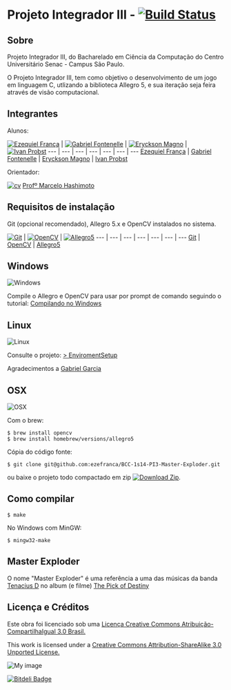 Projeto Integrador III - [![Build Status](https://travis-ci.org/ezefranca/BCC-1s14-PI3-Master-Exploder.png?branch=master)](https://travis-ci.org/ezefranca/BCC-1s14-PI3-Master-Exploder)
===

Sobre
---------------------
Projeto Integrador III, do Bacharelado em Ciência da Computação do Centro Universitário Senac - Campus São Paulo. 

O Projeto Integrador III, tem como objetivo o desenvolvimento de um jogo em linguagem C, utlizando a biblioteca Allegro 5, e sua iteração seja feira através de visão computacional.

Integrantes
---------------------
Alunos:

[![Ezequiel França](https://0.gravatar.com/avatar/3b4da2efb9fda1566a2907dd551fc907?d=https%3A%2F%2Fidenticons.github.com%2F3a716d3607e5bf63ee1c167fa81c8f5d.png&r=x&s=100)](https://github.com/ezefranca) | [![Gabriel Fontenelle](http://www.gravatar.com/avatar/.png)](https://github.com/OdnaropX) | [![Eryckson Magno](https://2.gravatar.com/avatar/0fd66c4aa854213fcd775f34c41d9414?d=https%3A%2F%2Fidenticons.github.com%2F7715c71e8dd7e36002865e63a975843a.png&r=x&s=100)](http://github.com/eryckson) | [![Ivan Probst](http://m.c.lnkd.licdn.com/mpr/pub/image-BuKiTUmt49Y4eE_bkOrrlmdwEApJipI8Xurfl0YnE-8JjUHdBuKfc8KtEGCxxkD60U3X/ivan-probst.jpg)](https://github.com/20ivan)
--- | --- | --- | --- | --- | --- | ---
[Ezequiel França](github.com/ezefranca) | [Gabriel Fontenelle](https://github.com/OdnaropX) | [Eryckson Magno](https://github.com/eryckson) | [Ivan Probst](https://github.com/20ivan)

Orientador:

[![cv](http://gediscursivos.files.wordpress.com/2012/12/lattes.png?w=869)](http://lattes.cnpq.br/5909154335340519)  [Profº Marcelo Hashimoto](https://www.github.com/mhsenac)


Requisitos de instalação
----------------------

Git (opcional recomendado), Allegro 5.x e OpenCV instalados no sistema.

[![Git](http://bin63.com/images/git_logo.png)](http://git-scm.com/) | [![OpenCV](https://raw.github.com/ezefranca/BCC-1s14-PI3-Master-Exploder/master/travis-install/opencv-logo.png)](http://www.opencv.org/) | [![Allegro5](https://raw.github.com/ezefranca/BCC-1s14-PI3-Master-Exploder/master/travis-install/allegro-logo.png)](http://alleg.sourceforge.net/)
--- | --- | --- | --- | --- | --- | ---
[Git](http://git-scm.com/) | [OpenCV](http://www.opencv.org/) | [Allegro5](http://alleg.sourceforge.net/)


Windows
--------
![Windows](http://images.dailytech.com/frontpage/fp__Windows-8-logo-100x100.jpg)

Compile o Allegro e OpenCV para usar por prompt de comando seguindo o tutorial: [Compilando no Windows](https://github.com/ezefranca/BCC-1s14-PI3-Master-Exploder/wiki/Compila%C3%A7%C3%A3o-e-Instala%C3%A7%C3%A3o-Allegro-5-e-OpenCV-no-Windows)


Linux
--------
![Linux](http://www.freecultureproject.com/img/logo_linux.png)

Consulte o projeto: [> EnviromentSetup](https://github.com/senacbcc/OpenCV-Allegro5-InstallScript)


Agradecimentos a [Gabriel Garcia](https://github.com/GabrielGarcia1)

OSX
--------
![OSX](http://www.ilexsoft.com/gfx/mavericks-logo.png)


Com o brew:

```
$ brew install opencv
$ brew install homebrew/versions/allegro5
```

Cópia do código fonte:
```
$ git clone git@github.com:ezefranca/BCC-1s14-PI3-Master-Exploder.git

```
ou baixe o projeto todo compactado em zip [![Download Zip](https://raw.github.com/ezefranca/BCC-1s14-PI3-Master-Exploder/master/travis-install/zip-download.png)](https://github.com/ezefranca/BCC-1s14-PI3-Master-Exploder/archive/master.zip).


Como compilar
----------------------

```
$ make
```

No Windows com MinGW:

```
$ mingw32-make
```

Master Exploder
-----------------

O nome "Master Exploder" é uma referência a uma das músicas da banda [Tenacius D](http://en.wikipedia.org/wiki/Tenacious_D) no album (e filme) [The Pick of Destiny](http://en.wikipedia.org/wiki/The_Pick_of_Destiny)


Licença e Créditos
----------------------

Este obra foi licenciado sob uma [Licença Creative Commons Atribuição-CompartilhaIgual 3.0 Brasil.](http://creativecommons.org/choose/results-one?license_code=by-sa&jurisdiction=br&version=2.5&lang=pt_BR)

This work is licensed under a [Creative Commons Attribution-ShareAlike 3.0 Unported License.](http://creativecommons.org/licenses/by-sa/3.0/)

![My image](http://i.creativecommons.org/l/by-sa/3.0/88x31.png)




[![Bitdeli Badge](https://d2weczhvl823v0.cloudfront.net/ezefranca/bcc-1s14-pi3-master-exploder/trend.png)](https://bitdeli.com/free "Bitdeli Badge")

